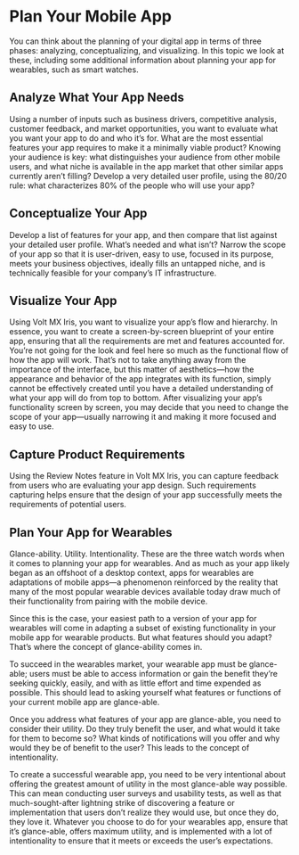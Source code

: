                           


Plan Your Mobile App
====================

You can think about the planning of your digital app in terms of three phases: analyzing, conceptualizing, and visualizing. In this topic we look at these, including some additional information about planning your app for wearables, such as smart watches.

Analyze What Your App Needs
---------------------------

Using a number of inputs such as business drivers, competitive analysis, customer feedback, and market opportunities, you want to evaluate what you want your app to do and who it’s for. What are the most essential features your app requires to make it a minimally viable product? Knowing your audience is key: what distinguishes your audience from other mobile users, and what niche is available in the app market that other similar apps currently aren’t filling? Develop a very detailed user profile, using the 80/20 rule: what characterizes 80% of the people who will use your app?

Conceptualize Your App
----------------------

Develop a list of features for your app, and then compare that list against your detailed user profile. What’s needed and what isn’t? Narrow the scope of your app so that it is user-driven, easy to use, focused in its purpose, meets your business objectives, ideally fills an untapped niche, and is technically feasible for your company’s IT infrastructure.

Visualize Your App
------------------

Using Volt MX Iris, you want to visualize your app’s flow and hierarchy. In essence, you want to create a screen-by-screen blueprint of your entire app, ensuring that all the requirements are met and features accounted for. You’re not going for the look and feel here so much as the functional flow of how the app will work. That’s not to take anything away from the importance of the interface, but this matter of aesthetics—how the appearance and behavior of the app integrates with its function, simply cannot be effectively created until you have a detailed understanding of what your app will do from top to bottom. After visualizing your app’s functionality screen by screen, you may decide that you need to change the scope of your app—usually narrowing it and making it more focused and easy to use.

Capture Product Requirements
----------------------------

Using the Review Notes feature in Volt MX Iris, you can capture feedback from users who are evaluating your app design. Such requirements capturing helps ensure that the design of your app successfully meets the requirements of potential users.

Plan Your App for Wearables
---------------------------

Glance-ability. Utility. Intentionality. These are the three watch words when it comes to planning your app for wearables. And as much as your app likely began as an offshoot of a desktop context, apps for wearables are adaptations of mobile apps—a phenomenon reinforced by the reality that many of the most popular wearable devices available today draw much of their functionality from pairing with the mobile device.

Since this is the case, your easiest path to a version of your app for wearables will come in adapting a subset of existing functionality in your mobile app for wearable products. But what features should you adapt? That’s where the concept of glance-ability comes in.

To succeed in the wearables market, your wearable app must be glance-able; users must be able to access information or gain the benefit they’re seeking quickly, easily, and with as little effort and time expended as possible. This should lead to asking yourself what features or functions of your current mobile app are glance-able.

Once you address what features of your app are glance-able, you need to consider their utility. Do they truly benefit the user, and what would it take for them to become so? What kinds of notifications will you offer and why would they be of benefit to the user? This leads to the concept of intentionality.

To create a successful wearable app, you need to be very intentional about offering the greatest amount of utility in the most glance-able way possible. This can mean conducting user surveys and usability tests, as well as that much-sought-after lightning strike of discovering a feature or implementation that users don’t realize they would use, but once they do, they love it. Whatever you choose to do for your wearables app, ensure that it’s glance-able, offers maximum utility, and is implemented with a lot of intentionality to ensure that it meets or exceeds the user’s expectations.
